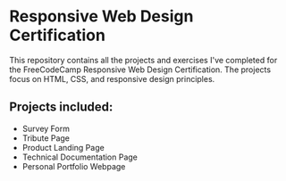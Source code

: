 # Responsive Web Design Certification

This repository contains all the projects and exercises I've completed for the FreeCodeCamp Responsive Web Design Certification. The projects focus on HTML, CSS, and responsive design principles.

## Projects included:
- Survey Form
- Tribute Page
- Product Landing Page
- Technical Documentation Page
- Personal Portfolio Webpage
